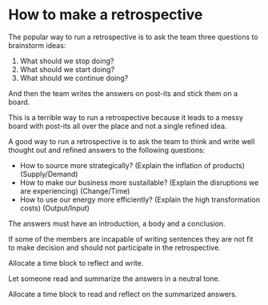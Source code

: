 # How to make a retrospective

The popular way to run a retrospective is to ask the team three questions to brainstorm ideas:

1. What should we stop doing?
2. What should we start doing?
3. What should we continue doing?

And then the team writes the answers on post-its and stick them on a board.

This is a terrible way to run a retrospective because it leads to a messy board with post-its all over the place and not a single refined idea.

A good way to run a retrospective is to ask the team to think and write well thought out and refined answers to the following questions:

- How to source more strategically? (Explain the inflation of products) (Supply/Demand)
- How to make our business more sustailable? (Explain the disruptions we are experiencing) (Change/Time)
- How to use our energy more efficiently? (Explain the high transformation costs) (Output/Input)

The answers must have an introduction, a body and a conclusion.

If some of the members are incapable of writing sentences they are not fit to make decision and should not participate in the retrospective.

Allocate a time block to reflect and write.

Let someone read and summarize the answers in a neutral tone.

Allocate a time block to read and reflect on the summarized answers.
